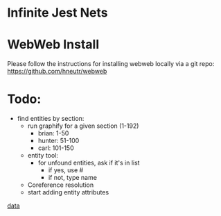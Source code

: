 # Infinite Jest Nets

# WebWeb Install
Please follow the instructions for installing webweb locally via a git repo:
https://github.com/hneutr/webweb

# Todo:
- find entities by section:
    - run graphify for a given section (1-192)
        - brian: 1-50
        - hunter: 51-100
        - carl: 101-150
    - entity tool:
        - for unfound entities, ask if it's in list
            - if yes, use #
            - if not, type name
    - Coreference resolution
    - start adding entity attributes

[data](https://raisuman123.files.wordpress.com/2013/05/david-foster-wallace-infinite-jest-v2-0.pdf)
